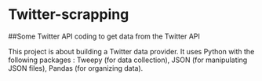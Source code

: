 # Twitter-scrapping
##Some Twitter API coding to get data from the Twitter API

This project is about building a Twitter data provider.
It uses Python with the following packages : Tweepy (for data collection), JSON (for manipulating JSON files), Pandas (for organizing data).
